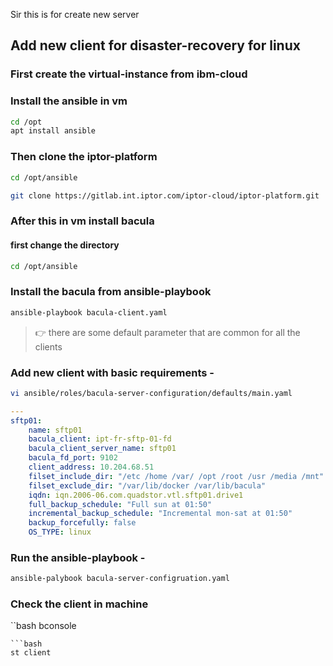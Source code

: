 
Sir this is for create new server

## Add new client for disaster-recovery for linux 
### First create the virtual-instance from ibm-cloud

### Install the ansible in vm
```bash
cd /opt
apt install ansible
```
### Then clone the iptor-platform
```bash
cd /opt/ansible

git clone https://gitlab.int.iptor.com/iptor-cloud/iptor-platform.git
```
### After this in vm install bacula
#### first change the directory
```bash
cd /opt/ansible
```
### Install the bacula from ansible-playbook
```bash
ansible-playbook bacula-client.yaml
```
> :point_right: there are some default parameter that are common for all the clients 

### Add new client with basic requirements -

```bash
vi ansible/roles/bacula-server-configuration/defaults/main.yaml  
```
```yaml
---
sftp01:
    name: sftp01
    bacula_client: ipt-fr-sftp-01-fd
    bacula_client_server_name: sftp01
    bacula_fd_port: 9102
    client_address: 10.204.68.51
    filset_include_dir: "/etc /home /var/ /opt /root /usr /media /mnt"
    filset_exclude_dir: "/var/lib/docker /var/lib/bacula"
    iqdn: iqn.2006-06.com.quadstor.vtl.sftp01.drive1
    full_backup_schedule: "Full sun at 01:50"
    incremental_backup_schedule: "Incremental mon-sat at 01:50"
    backup_forcefully: false
    OS_TYPE: linux
```

### Run the ansible-playbook -
```bash
ansible-palybook bacula-server-configruation.yaml
``` 
### Check the client in machine
``bash
bconsole
```
```bash
st client
```

